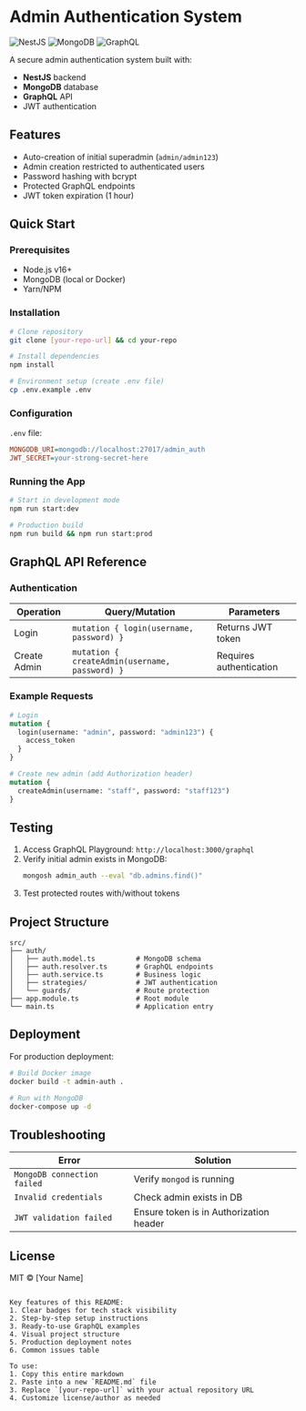 # Admin Authentication System

![NestJS](https://img.shields.io/badge/NestJS-E0234E?style=for-the-badge&logo=nestjs&logoColor=white)
![MongoDB](https://img.shields.io/badge/MongoDB-47A248?style=for-the-badge&logo=mongodb&logoColor=white)
![GraphQL](https://img.shields.io/badge/GraphQL-E10098?style=for-the-badge&logo=graphql&logoColor=white)

A secure admin authentication system built with:
- **NestJS** backend
- **MongoDB** database
- **GraphQL** API
- JWT authentication

## Features

- Auto-creation of initial superadmin (`admin/admin123`)
- Admin creation restricted to authenticated users
- Password hashing with bcrypt
- Protected GraphQL endpoints
- JWT token expiration (1 hour)

## Quick Start

### Prerequisites
- Node.js v16+
- MongoDB (local or Docker)
- Yarn/NPM

### Installation
```bash
# Clone repository
git clone [your-repo-url] && cd your-repo

# Install dependencies
npm install

# Environment setup (create .env file)
cp .env.example .env
```

### Configuration
`.env` file:
```ini
MONGODB_URI=mongodb://localhost:27017/admin_auth
JWT_SECRET=your-strong-secret-here
```

### Running the App
```bash
# Start in development mode
npm run start:dev

# Production build
npm run build && npm run start:prod
```

## GraphQL API Reference

### Authentication
| Operation | Query/Mutation | Parameters |
|-----------|----------------|------------|
| Login | `mutation { login(username, password) }` | Returns JWT token |
| Create Admin | `mutation { createAdmin(username, password) }` | Requires authentication |

### Example Requests
```graphql
# Login
mutation {
  login(username: "admin", password: "admin123") {
    access_token
  }
}

# Create new admin (add Authorization header)
mutation {
  createAdmin(username: "staff", password: "staff123")
}
```

## Testing
1. Access GraphQL Playground: `http://localhost:3000/graphql`
2. Verify initial admin exists in MongoDB:
   ```bash
   mongosh admin_auth --eval "db.admins.find()"
   ```
3. Test protected routes with/without tokens

## Project Structure
```
src/
├── auth/
│   ├── auth.model.ts          # MongoDB schema
│   ├── auth.resolver.ts       # GraphQL endpoints
│   ├── auth.service.ts        # Business logic
│   ├── strategies/            # JWT authentication
│   └── guards/                # Route protection
├── app.module.ts              # Root module
└── main.ts                    # Application entry
```

## Deployment
For production deployment:
```bash
# Build Docker image
docker build -t admin-auth .

# Run with MongoDB
docker-compose up -d
```

## Troubleshooting
| Error | Solution |
|-------|----------|
| `MongoDB connection failed` | Verify `mongod` is running |
| `Invalid credentials` | Check admin exists in DB |
| `JWT validation failed` | Ensure token is in Authorization header |

## License
MIT © [Your Name]
```

Key features of this README:
1. Clear badges for tech stack visibility
2. Step-by-step setup instructions
3. Ready-to-use GraphQL examples
4. Visual project structure
5. Production deployment notes
6. Common issues table

To use:
1. Copy this entire markdown
2. Paste into a new `README.md` file
3. Replace `[your-repo-url]` with your actual repository URL
4. Customize license/author as needed
